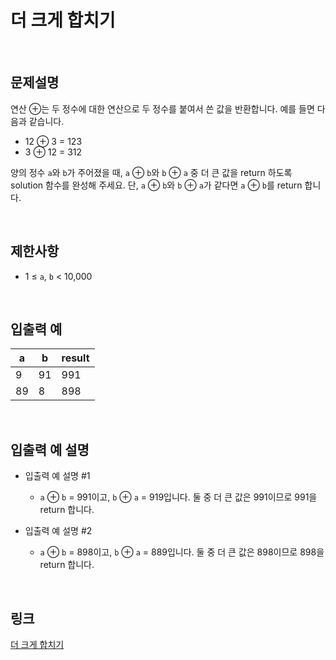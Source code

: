 # 더 크게 합치기

<br>

## 문제설명
연산 ⊕는 두 정수에 대한 연산으로 두 정수를 붙여서 쓴 값을 반환합니다. 예를 들면 다음과 같습니다.

- 12 ⊕ 3 = 123
- 3 ⊕ 12 = 312

양의 정수 `a`와 `b`가 주어졌을 때, `a` ⊕ `b`와 `b` ⊕ `a` 중 더 큰 값을 return 하도록 solution 함수를 완성해 주세요. 단, `a` ⊕ `b`와 `b` ⊕ `a`가 같다면 `a` ⊕ `b`를 return 합니다.

<br>

## 제한사항
- 1 ≤ `a`, `b` < 10,000

<br>

## 입출력 예
| a | b | result |
|---|---|---|
| 9 | 91 | 991 |
| 89 | 8 | 898 |

<br>

## 입출력 예 설명
- 입출력 예 설명 #1
    - `a` ⊕ `b` = 991이고, `b` ⊕ `a` = 919입니다. 둘 중 더 큰 값은 991이므로 991을 return 합니다.

- 입출력 예 설명 #2
    - `a` ⊕ `b` = 898이고, `b` ⊕ `a` = 889입니다. 둘 중 더 큰 값은 898이므로 898을 return 합니다.

<br>

## 링크
[더 크게 합치기](https://school.programmers.co.kr/learn/courses/30/lessons/181939)
